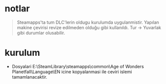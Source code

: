 # notlar

> Steamapps'ta tum DLC'lerin oldugu kurulumda uygulanmistir. Yapılan makine çevirisi revize edilmeden olduğu gibi kullanıldı. Tur -> Yuvarlak gibi durumlar olusabilir.

# kurulum

- Dosyalari E:\SteamLibrary\steamapps\common\Age of Wonders Planetfall\Language\EN icine kopyalanmasi ile ceviri islemi tamamlanacaktir.
